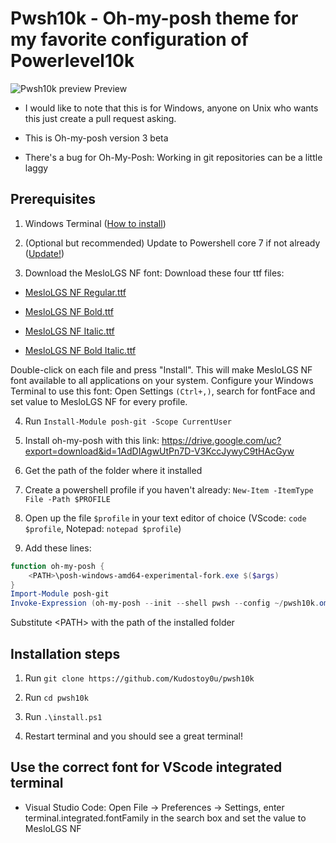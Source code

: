 # Pwsh10k - Oh-my-posh theme for my favorite configuration of Powerlevel10k

![Pwsh10k preview](https://user-images.githubusercontent.com/69732000/104954070-3a66ab80-598d-11eb-9d6a-cd6ff6a36b0c.png)
Preview

* I would like to note that this is for Windows, anyone on Unix who wants this just create a pull request asking.

* This is Oh-my-posh version 3 beta

* There's a bug for Oh-My-Posh: Working in git repositories can be a little laggy

## Prerequisites

1. Windows Terminal ([How to install](https://docs.microsoft.com/en-us/windows/terminal/get-started "Install Windows Terminal"))

2. (Optional but recommended) Update to Powershell core 7 if not already ([Update!](https://docs.microsoft.com/en-us/powershell/scripting/install/migrating-from-windows-powershell-51-to-powershell-7?view=powershell-7.1))

3. Download the MesloLGS NF font:
Download these four ttf files:

* [MesloLGS NF Regular.ttf](https://github.com/romkatv/dotfiles-public/raw/master/.local/share/fonts/NerdFonts/MesloLGS%20NF%20Regular.ttf)

* [MesloLGS NF Bold.ttf](https://github.com/romkatv/dotfiles-public/raw/master/.local/share/fonts/NerdFonts/MesloLGS%20NF%20Bold.ttf)

* [MesloLGS NF Italic.ttf](https://github.com/romkatv/dotfiles-public/raw/master/.local/share/fonts/NerdFonts/MesloLGS%20NF%20Italic.ttf)

* [MesloLGS NF Bold Italic.ttf](https://github.com/romkatv/dotfiles-public/raw/master/.local/share/fonts/NerdFonts/MesloLGS%20NF%20Bold%20Italic.ttf)

Double-click on each file and press "Install". This will make MesloLGS NF font available to all applications on your system. Configure your Windows Terminal to use this font:
Open Settings  `(Ctrl+,)`, search for fontFace and set value to MesloLGS NF for every profile.

4. Run `Install-Module posh-git -Scope CurrentUser`

5. Install oh-my-posh with this link: https://drive.google.com/uc?export=download&id=1AdDIAgwUtPn7D-V3KccJywyC9tHAcGyw

6. Get the path of the folder where it installed

7. Create a powershell profile if you haven't already: `New-Item -ItemType File -Path $PROFILE`

8. Open up the file `$profile` in your text editor of choice (VScode: `code $profile`, Notepad: `notepad $profile`)

9. Add these lines: 

```powershell
function oh-my-posh {
    <PATH>\posh-windows-amd64-experimental-fork.exe $($args)
}
Import-Module posh-git
Invoke-Expression (oh-my-posh --init --shell pwsh --config ~/pwsh10k.omp.json)
```

Substitute \<PATH\> with the path of the installed folder

## Installation steps

1. Run `git clone https://github.com/Kudostoy0u/pwsh10k`

2. Run `cd pwsh10k`

3. Run `.\install.ps1`

4. Restart terminal and you should see a great terminal!

## Use the correct font for VScode integrated terminal

* Visual Studio Code: Open File → Preferences → Settings, enter terminal.integrated.fontFamily in the search box and set the value to MesloLGS NF
